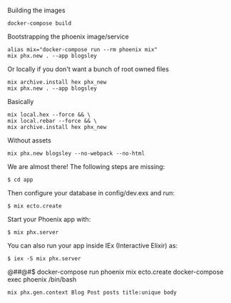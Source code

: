 Building the images

    docker-compose build

Bootstrapping the phoenix image/service

    alias mix="docker-compose run --rm phoenix mix"
    mix phx.new . --app blogsley

Or locally if you don't want a bunch of root owned files

    mix archive.install hex phx_new
    mix phx.new . --app blogsley

Basically

    mix local.hex --force && \
    mix local.rebar --force && \
    mix archive.install hex phx_new

Without assets

    mix phx.new blogsley --no-webpack --no-html

We are almost there! The following steps are missing:

    $ cd app

Then configure your database in config/dev.exs and run:

    $ mix ecto.create

Start your Phoenix app with:

    $ mix phx.server

You can also run your app inside IEx (Interactive Elixir) as:

    $ iex -S mix phx.server

@##@#$
    docker-compose run phoenix mix ecto.create
    docker-compose exec phoenix /bin/bash

    mix phx.gen.context Blog Post posts title:unique body